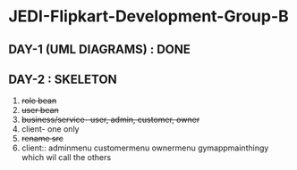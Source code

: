 # JEDI-Flipkart-Development-Group-B

## DAY-1 (UML DIAGRAMS) : DONE

## DAY-2 : SKELETON

1. ~~role bean~~
2. ~~user bean~~
3. ~~business/service- user, admin, customer, owner~~
4. client- one only
5. ~~rename src~~
6. client::
   adminmenu
   customermenu
   ownermenu
   gymappmainthingy which wil call the others
